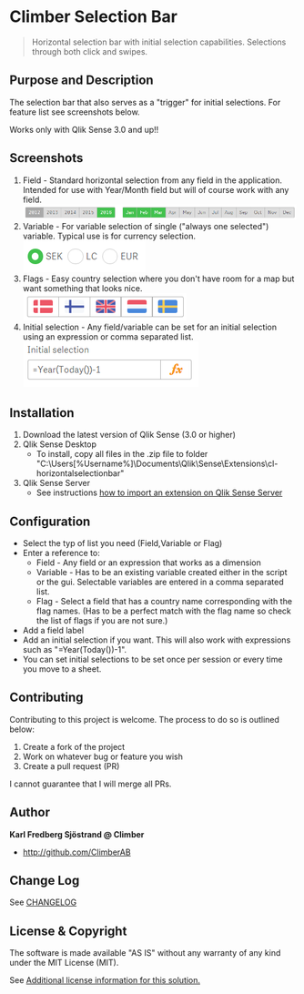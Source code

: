 # Climber Selection Bar
> Horizontal selection bar with initial selection capabilities. Selections through both click and swipes.

## Purpose and Description
The selection bar that also serves as a "trigger" for initial selections. For feature list see screenshots below.

Works only with Qlik Sense 3.0 and up!!

## Screenshots
1. Field - Standard horizontal selection from any field in the application. Intended for use with Year/Month field but will of course work with any field.  
![Alt text](https://github.com/ClimberAB/ClimberSelectionBar/blob/master/screenshots/screenshot_field.PNG?raw=true "Horizontal field selection")
2. Variable - For variable selection of single ("always one selected") variable. Typical use is for currency selection.  
![Alt text](https://github.com/ClimberAB/ClimberSelectionBar/blob/master/screenshots/screenshot_variable.PNG?raw=true "Horizontal variable selection")
3. Flags - Easy country selection where you don't have room for a map but want something that looks nice.  
![Alt text](https://github.com/ClimberAB/ClimberSelectionBar/blob/master/screenshots/screenshot_flag.PNG?raw=true "Screenshot flags")
4. Initial selection - Any field/variable can be set for an initial selection using an expression or comma separated list.  
![Alt text](https://github.com/ClimberAB/ClimberSelectionBar/blob/master/screenshots/screenshot_initial_selection.PNG?raw=true "Screenshot initial selection")
## Installation

1. Download the latest version of Qlik Sense (3.0 or higher)
2. Qlik Sense Desktop
	* To install, copy all files in the .zip file to folder "C:\Users\[%Username%]\Documents\Qlik\Sense\Extensions\cl-horizontalselectionbar\"
3. Qlik Sense Server
	* See instructions [how to import an extension on Qlik Sense Server](http://help.qlik.com/sense/en-us/developer/#../Subsystems/Workbench/Content/BuildingExtensions/HowTos/deploy-extensions.htm)

## Configuration

* Select the typ of list you need (Field,Variable or Flag) 
* Enter a reference to:
	* Field - Any field or an expression that works as a dimension
	* Variable - Has to be an existing variable created either in the script or the gui. Selectable variables are entered in a comma separated list.
	* Flag - Select a field that has a country name corresponding with the flag names. (Has to be a perfect match with the flag name so check the list of flags if you are not sure.)
* Add a field label 
* Add an initial selection if you want. This will also work with expressions such as "=Year(Today())-1".
* You can set initial selections to be set once per session or every time you move to a sheet.


## Contributing
Contributing to this project is welcome. The process to do so is outlined below:

1. Create a fork of the project
2. Work on whatever bug or feature you wish
3. Create a pull request (PR)

I cannot guarantee that I will merge all PRs.

## Author

**Karl Fredberg Sjöstrand @ Climber**
* http://github.com/ClimberAB


## Change Log

See [CHANGELOG](CHANGELOG.yml)

## License & Copyright
The software is made available "AS IS" without any warranty of any kind under the MIT License (MIT).

See [Additional license information for this solution.](LICENSE.md)